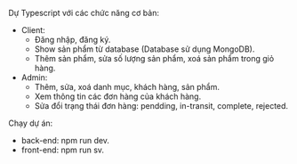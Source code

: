 Dự Typescript với các chức năng cơ bản:
- Client:
  + Đăng nhập, đăng ký.
  + Show sản phẩm từ database (Database sử dụng MongoDB).
  + Thêm sản phẩm, sửa số lượng sản phẩm, xoá sản phẩm trong giỏ hàng.
- Admin:
  + Thêm, sửa, xoá danh mục, khách hàng, sản phẩm.
  + Xem thông tin các đơn hàng của khách hàng.
  + Sửa đổi trạng thái đơn hàng: pendding, in-transit, complete, rejected.
 
Chạy dự án:
- back-end: npm run dev.
- front-end: npm run sv.
